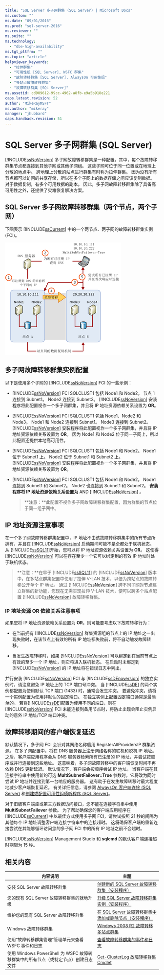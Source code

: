 ```yaml
---
title: "SQL Server 多子网群集 (SQL Server) | Microsoft Docs"
ms.custom: ""
ms.date: "09/01/2016"
ms.prod: "sql-server-2016"
ms.reviewer: ""
ms.suite: ""
ms.technology: 
  - "dbe-high-availability"
ms.tgt_pltfrm: ""
ms.topic: "article"
helpviewer_keywords: 
  - "拉伸群集"
  - "可用性组 [SQL Server], WSFC 群集"
  - "故障转移群集 [SQL Server], AlwaysOn 可用性组"
  - "多站点故障转移群集"
  - "故障转移群集 [SQL Server]"
ms.assetid: cd909612-99cc-4962-a8fb-e9a5b918e221
caps.latest.revision: 52
author: "MikeRayMSFT"
ms.author: "mikeray"
manager: "jhubbard"
caps.handback.revision: 51
---
```

# SQL Server 多子网群集 (SQL Server)
  [!INCLUDE[ssNoVersion](../../../includes/ssnoversion-md.md)] 多子网故障转移群集是一种配置，其中，每个故障转移群集节点都连接到其他子网或其他子网组。 这些子网可位于同一位置或在地理上分散的地点中。 跨地理上分散的站点进行群集有时称为拉伸群集。 因为没有所有节点都可以访问的共享存储，所以在多个子网上的数据存储之间应该复制数据。 对于数据复制，有多个可用数据的副本。 因此，多子网故障转移群集除了具备高可用性之外，还提供了灾难恢复解决方案。  
  
   
##  <a name="VisualElement"></a> SQL Server 多子网故障转移群集（两个节点，两个子网）  
 下图表示 [!INCLUDE[ssCurrent](../../../includes/sscurrent-md.md)] 中的一个两节点、两子网的故障转移群集实例 (FCI)。  
  
 ![具有 MultiSubnetFailover 的多子网体系结构](../../../sql-server/failover-clusters/windows/media/multi-subnet-architecture-withmultisubnetfailoverparam.gif "具有 MultiSubnetFailover 的多子网体系结构")  
  
  
##  <a name="Configurations"></a> 多子网故障转移群集实例配置  
 以下是使用多个子网的 [!INCLUDE[ssNoVersion](../../../includes/ssnoversion-md.md)] FCI 的一些示例：  
  
-   [!INCLUDE[ssNoVersion](../../../includes/ssnoversion-md.md)] FCI SQLCLUST1 包括 Node1 和 Node2。 节点 1 连接到 Subnet1。 Node2 连接到 Subnet2。 [!INCLUDE[ssNoVersion](../../../includes/ssnoversion-md.md)] 安装程序将此配置视作一个多子网群集，并且将 IP 地址资源依赖关系设置为 **OR**。  
  
-   [!INCLUDE[ssNoVersion](../../../includes/ssnoversion-md.md)] FCI SQLCLUST1 包括 Node1、Node2 和 Node3。 Node1 和 Node2 连接到 Subnet1。 Node3 连接到 Subnet2。 [!INCLUDE[ssNoVersion](../../../includes/ssnoversion-md.md)] 安装程序将此配置视作一个多子网群集，并且将 IP 地址资源依赖关系设置为 **OR**。 因为 Node1 和 Node2 位于同一子网上，所以此配置还提供本地高可用性。  
  
-   [!INCLUDE[ssNoVersion](../../../includes/ssnoversion-md.md)] FCI SQLCLUST1 包括 Node1 和 Node2。 Node1 位于 Subnet1 上。 Node2 位于 Subnet1 和 Subnet2 上。 [!INCLUDE[ssNoVersion](../../../includes/ssnoversion-md.md)] 安装程序将此配置视作一个多子网群集，并且将 IP 地址资源依赖关系设置为 **OR**。  
  
-   [!INCLUDE[ssNoVersion](../../../includes/ssnoversion-md.md)] FCI SQLCLUST1 包括 Node1 和 Node2。 Node1 连接到 Subnet1 和 Subnet2。 Node2 也连接到 Subnet1 和 Subnet2。 **安装程序将 IP 地址资源依赖关系设置为** AND [!INCLUDE[ssNoVersion](../../../includes/ssnoversion-md.md)] 。  
  
    > **注意：**此配置不视作多子网故障转移群集配置，因为群集的节点位于同一组子网中。  
  
##  <a name="ComponentsAndConcepts"></a> IP 地址资源注意事项  
 在一个多子网故障转移群集配置中，IP 地址不由该故障转移群集中的所有节点所拥有，并且在 [!INCLUDE[ssNoVersion](../../../includes/ssnoversion-md.md)] 启动期间可能不是全都处于联机状态。 从 [!INCLUDE[ssSQL11](../../../includes/sssql11-md.md)]开始，您可以将 IP 地址资源依赖关系设置为 **OR**。 这使得 [!INCLUDE[ssNoVersion](../../../includes/ssnoversion-md.md)] 可以在存在至少一个它可以绑定到的有效 IP 地址时处于联机状态。  
  
> **注意：**在早于 [!INCLUDE[ssSQL11](../../../includes/sssql11-md.md)] 的 [!INCLUDE[ssNoVersion](../../../includes/ssnoversion-md.md)] 版本中，在多站点群集配置中使用了拉伸 V-LAN 技术，以便为跨站点的故障转移公开单个 IP 地址。 通过 [!INCLUDE[ssNoVersion](../../../includes/ssnoversion-md.md)] 跨不同子网对节点建立群集的新功能，您现在无需实现拉伸 V-LAN 技术，便可以跨多个站点配置 [!INCLUDE[ssNoVersion](../../../includes/ssnoversion-md.md)] 故障转移群集。  
  
### IP 地址资源 OR 依赖关系注意事项  
 如果您将 IP 地址资源依赖关系设置为 **OR**，则可能要考虑以下故障转移行为：  
  
-   在当前拥有 [!INCLUDE[ssNoVersion](../../../includes/ssnoversion-md.md)] 群集资源组的节点上的 IP 地址之一出现失败时，在该节点上有效的所有 IP 地址都失败前，将不自动触发故障转移。  
  
-   当发生故障转移时，如果 [!INCLUDE[ssNoVersion](../../../includes/ssnoversion-md.md)] 可以绑定到在当前节点上有效的至少一个 IP 地址，则它将进入联机状态。 在启动时未绑定到 [!INCLUDE[ssNoVersion](../../../includes/ssnoversion-md.md)] 的 IP 地址将在错误日志中列出。  
  
   
 并行安装 [!INCLUDE[ssNoVersion](../../../includes/ssnoversion-md.md)] FCI 与 [!INCLUDE[ssDEnoversion](../../../includes/ssdenoversion-md.md)] 的独立实例时，请注意避免 IP 地址上的 TCP 端口号冲突。 当 [!INCLUDE[ssDE](../../../includes/ssde-md.md)] 的两个实例都配置为使用默认 TCP 端口 (1433) 时，通常会发生冲突。 要避免冲突，请将一个实例配置为使用非默认的固定端口。 在独立实例上配置固定端口通常是最简单的。 若将[!INCLUDE[ssDE](../../../includes/ssde-md.md)]配置为使用不同的端口，则在 [!INCLUDE[ssNoVersion](../../../includes/ssnoversion-md.md)] FCI 未能连接到备用节点时，将防止出现会阻止实例启动的意外 IP 地址/TCP 端口冲突。  
  
##  <a name="DNS"></a> 故障转移期间的客户端恢复延迟  
 默认情况下，多子网 FCI 会针对其网络名称启用 RegisterAllProvidersIP 群集资源。 在多子网配置中，将在 DNS 服务器上注册网络名称的联机和脱机 IP 地址。 之后，客户端应用程序会从 DNS 服务器检索所有已注册的 IP 地址，并尝试按顺序或并行连接到这些地址。 这意味着，多子网故障转移中的客户端恢复时间不再依赖 DNS 更新延迟。 默认情况下，客户端会按顺序尝试 IP 地址。 当客户端在其连接字符串中使用新的可选 **MultiSubnetFailover=True** 参数时，它将改为同时尝试 IP 地址并连接到第一台响应的服务器。 这有助于在发生故障转移时最大程度地减少客户端恢复延迟。 有关详细信息，请参阅 [AlwaysOn 客户端连接 (SQL Server)](../../../database-engine/availability-groups/windows/always-on-client-connectivity-sql-server.md) 和[创建或配置可用性组侦听程序 (SQL Server)](../../../database-engine/availability-groups/windows/create-or-configure-an-availability-group-listener-sql-server.md)。  
  
 对于旧版客户端库或第三方数据访问接口，您不能在连接字符串中使用 **MultiSubnetFailover** 参数。 为了帮助确保您的客户端应用程序在 [!INCLUDE[ssCurrent](../../../includes/sscurrent-md.md)] 中以最佳方式使用多子网 FCI，请尝试按照 21 秒的间隔为其他每个 IP 地址调整客户端连接字符串中的连接超时。 这将确保客户端的重新连接尝试在其能够循环访问您的多子网 FCI 中的所有 IP 地址之前不会超时。  
  
 [!INCLUDE[ssNoVersion](../../../includes/ssnoversion-md.md)] Management Studio 和 **sqlcmd** 的默认客户端连接超时期限为 15 秒。  
  
   
##  <a name="RelatedContent"></a> 相关内容  
  
|内容说明|主题|  
|-------------------------|-----------|  
|安装 SQL Server 故障转移群集|[创建新的 SQL Server 故障转移群集（安装程序）](../../../sql-server/failover-clusters/install/create-a-new-sql-server-failover-cluster-setup.md)|  
|您的现有 SQL Server 故障转移群集的就地升级|[升级 SQL Server 故障转移群集实例（安装程序）](../../../sql-server/failover-clusters/windows/upgrade-a-sql-server-failover-cluster-instance-setup.md)|  
|维护您的现有 SQL Server 故障转移群集|[在 SQL Server 故障转移群集中添加或删除节点（安装程序）](../../../sql-server/failover-clusters/install/add-or-remove-nodes-in-a-sql-server-failover-cluster-setup.md)|  
|Windows 故障转移群集|[Windows 2008 R2 故障转移多站点群集](http://www.microsoft.com/windowsserver2008/en/us/failover-clustering-multisite.aspx)|  
|使用“故障转移群集管理”管理单元来查看 WSFC 事件和日志|[查看故障转移群集的事件和日志](http://technet.microsoft.com/library/cc772342\(WS.10\).aspx)|  
|使用 Windows PowerShell 为 WSFC 故障转移群集中的所有节点（或特定节点）创建日志文件|[Get-ClusterLog 故障转移群集 Cmdlet](http://technet.microsoft.com/library/ee461045.aspx)|  
  

  
  